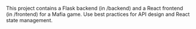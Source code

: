 <!-- Use this file to provide workspace-specific custom instructions to Copilot. For more details, visit https://code.visualstudio.com/docs/copilot/copilot-customization#_use-a-githubcopilotinstructionsmd-file -->

This project contains a Flask backend (in /backend) and a React frontend (in /frontend) for a Mafia game. Use best practices for API design and React state management.
